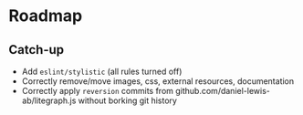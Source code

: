 
# Roadmap

## Catch-up

* Add `eslint/stylistic` (all rules turned off)
* Correctly remove/move images, css, external resources, documentation
* Correctly apply `reversion` commits from github.com/daniel-lewis-ab/litegraph.js without borking git history
